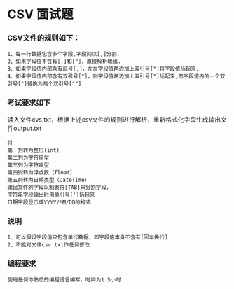 # CSV 面试题

### CSV文件的规则如下：
    1、每一行数据包含多个字段,字段间以[,]分割.
    2、如果字段值不含有[,]和["]，直接解析输出.
    3、如果字段值内部含有逗号[,]，在在字段值两边加上双引号["]将字段值括起来.
    4、如果字段值内部含有双引号["]，则字段值两边加上双引号["]括起来,而字段值内的一个双引号["]替换为两个双引号[""].

### 考试要求如下

读入文件cvs.txt，根据上述csv文件的规则进行解析，重新格式化字段生成输出文件output.txt

    将
    第一列转为整形(int)
    第二列为字符串型
    第三列为字符串型
    第四列转为浮点数（float）
    第五列转为日期类型（DateTime）
    输出文件的字段以制表符[TAB]来分割字段，
    字符串字段输出时用单引号[']括起来
    日期字段显示成YYYY/MM/DD的格式


### 说明

    1、可以假设字段值只包含单行数据，即字段值本身不含有[回车换行]
    2、不能对文件csv.txt作任何修改


### 编程要求

    使用任何你熟悉的编程语言编写，时间为1.5小时
